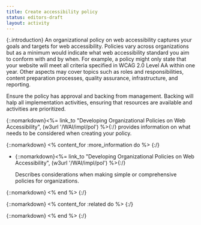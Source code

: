 ```yaml
---
title: Create accessibility policy
status: editors-draft
layout: activity
---
```


{:.introduction}
An organizational policy on web accessibility captures your goals and targets for web accessibility. Policies vary across organizations but as a minimum would indicate what web accessibility standard you aim to conform with and by when. For example, a policy might only state that your website will meet all criteria specified in WCAG 2.0 Level AA within one year. Other aspects may cover topics such as roles and responsibilities, content preparation processes, quality assurance, infrastructure, and reporting.

Ensure the policy has approval and backing from management. Backing will halp all implementation activities, ensuring that resources are available and activities are prioritized.

{::nomarkdown}<%= link_to "Developing Organizational Policies on Web Accessibility", (w3url '/WAI/impl/pol') %>{:/} provides information on what needs to be considered when creating your policy.

{::nomarkdown}
<% content_for :more_information do %>
{:/}

* {::nomarkdown}<%= link_to "Developing Organizational Policies on Web Accessibility", (w3url '/WAI/impl/pol') %>{:/}

  Describes considerations when making simple or comprehensive policies for organizations.

{::nomarkdown}
<% end %>
{:/}

{::nomarkdown}
<% content_for :related do %>
{:/}

{::nomarkdown}
<% end %>
{:/}
